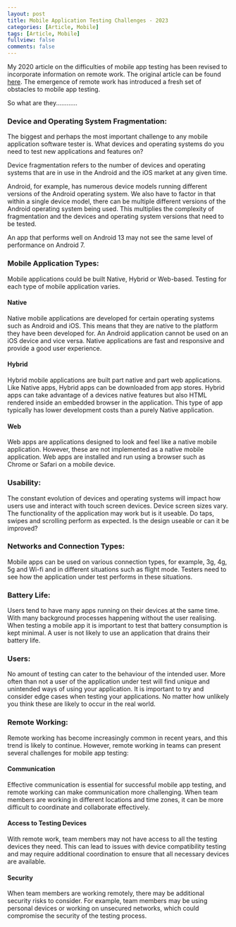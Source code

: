 ```yaml
---
layout: post
title: Mobile Application Testing Challenges - 2023
categories: [Article, Mobile]
tags: [Article, Mobile]
fullview: false
comments: false
---
```


My 2020 article on the difficulties of mobile app testing has been revised to incorporate information on remote work. The original article can be found <a href="https://russmorley.net/article/mobile/2020/06/28/Mobile.html" target="_self">here</a>. The emergence of remote work has introduced a fresh set of obstacles to mobile app testing.

So what are they............

<H3>Device and Operating System Fragmentation:</H3>

The biggest and perhaps the most important challenge to any mobile application software tester is. What devices and operating systems do you need to test new applications and features on?

Device fragmentation refers to the number of devices and operating systems that are in use in the Android and the iOS market at any given time.

Android, for example, has numerous device models running different versions of the Android operating system. We also have to factor in that within a single device model, there can be multiple different versions of the Android operating system being used. This multiplies the complexity of fragmentation and the devices and operating system versions that need to be tested.

An app that performs well on Android 13 may not see the same level of performance on Android 7.

<h3>Mobile Application Types:</h3>

Mobile applications could be built Native, Hybrid or Web-based. Testing for each type of mobile application varies.

<h4>Native</h4>

Native mobile applications are developed for certain operating systems such as Android and iOS. This means that they are native to the platform they have been developed for. An Android application cannot be used on an iOS device and vice versa. Native applications are fast and responsive and provide a good user experience.

<h4>Hybrid</h4>

Hybrid mobile applications are built part native and part web applications. Like Native apps, Hybrid apps can be downloaded from app stores. Hybrid apps can take advantage of a devices native features but also HTML rendered inside an embedded browser in the application. This type of app typically has lower development costs than a purely Native application. 

<h4>Web</h4>

Web apps are applications designed to look and feel like a native mobile application. However, these are not implemented as a native mobile application. Web apps are installed and run using a browser such as Chrome or Safari on a mobile device. 

<h3>Usability:</h3>

The constant evolution of devices and operating systems will impact how users use and interact with touch screen devices. Device screen sizes vary. The functionality of the application may work but is it useable. Do taps, swipes and scrolling perform as expected. Is the design useable or can it be improved?

<h3>Networks and Connection Types:</h3>

Mobile apps can be used on various connection types, for example, 3g, 4g, 5g and Wi-fi and in different situations such as flight mode. Testers need to see how the application under test performs in these situations. 

<h3>Battery Life:</h3>

Users tend to have many apps running on their devices at the same time. With many background processes happening without the user realising. When testing a mobile app it is important to test that battery consumption is kept minimal. A user is not likely to use an application that drains their battery life.

<h3>Users:</h3>

No amount of testing can cater to the behaviour of the intended user. More often than not a user of the application under test will find unique and unintended ways of using your application. It is important to try and consider edge cases when testing your applications. No matter how unlikely you think these are likely to occur in the real world.

<h3>Remote Working:</h3>

Remote working has become increasingly common in recent years, and this trend is likely to continue. However, remote working in teams can present several challenges for mobile app testing:

<h4>Communication</h4>

Effective communication is essential for successful mobile app testing, and remote working can make communication more challenging. When team members are working in different locations and time zones, it can be more difficult to coordinate and collaborate effectively.

<h4>Access to Testing Devices</h4>

With remote work, team members may not have access to all the testing devices they need. This can lead to issues with device compatibility testing and may require additional coordination to ensure that all necessary devices are available.

<h4>Security</h4>

When team members are working remotely, there may be additional security risks to consider. For example, team members may be using personal devices or working on unsecured networks, which could compromise the security of the testing process.


